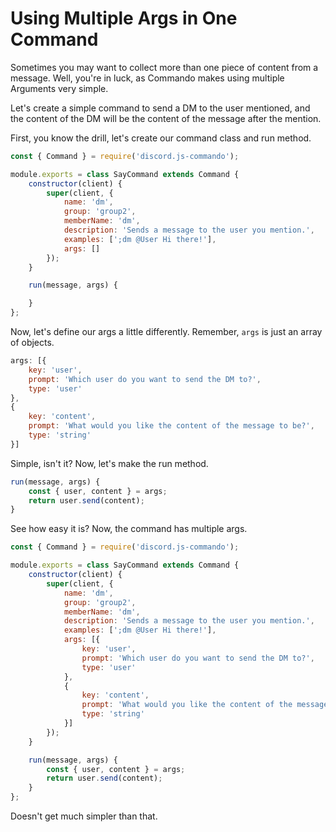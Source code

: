# Using Multiple Args in One Command

Sometimes you may want to collect more than one piece of content from a message. Well, you're in luck, as Commando makes using multiple Arguments very simple.

Let's create a simple command to send a DM to the user mentioned, and the content of the DM will be the content of the message after the mention.

First, you know the drill, let's create our command class and run method.

```js
const { Command } = require('discord.js-commando');

module.exports = class SayCommand extends Command {
    constructor(client) {
        super(client, {
            name: 'dm',
            group: 'group2',
            memberName: 'dm',
            description: 'Sends a message to the user you mention.',
            examples: [';dm @User Hi there!'],
            args: []
        });    
    }

    run(message, args) {

    }
};
```

Now, let's define our args a little differently. Remember, `args` is just an array of objects.

```js
args: [{
    key: 'user',
    prompt: 'Which user do you want to send the DM to?',
    type: 'user'
},
{
    key: 'content',
    prompt: 'What would you like the content of the message to be?',
    type: 'string'
}]
```

Simple, isn't it? Now, let's make the run method.

```js
run(message, args) {
    const { user, content } = args;
    return user.send(content);
}
```

See how easy it is? Now, the command has multiple args.

```js
const { Command } = require('discord.js-commando');

module.exports = class SayCommand extends Command {
    constructor(client) {
        super(client, {
            name: 'dm',
            group: 'group2',
            memberName: 'dm',
            description: 'Sends a message to the user you mention.',
            examples: [';dm @User Hi there!'],
            args: [{
                key: 'user',
                prompt: 'Which user do you want to send the DM to?',
                type: 'user'
            },
            {
                key: 'content',
                prompt: 'What would you like the content of the message to be?',
                type: 'string'
            }]
        });    
    }

    run(message, args) {
        const { user, content } = args;
        return user.send(content);
    }
};
```

Doesn't get much simpler than that.

